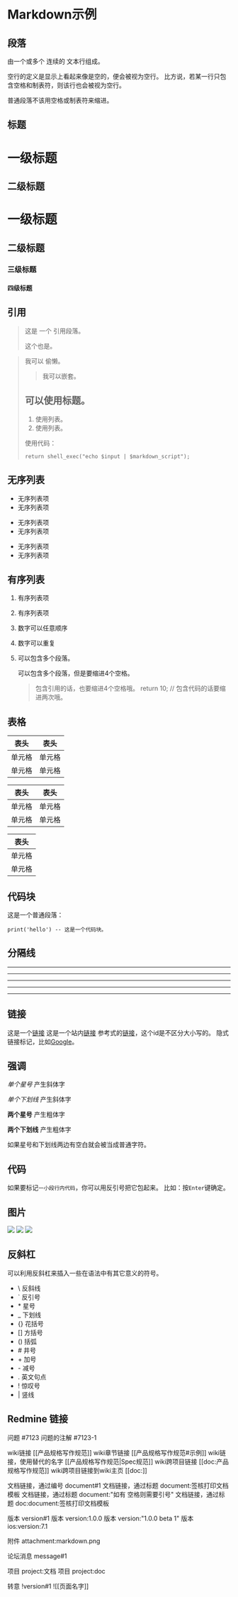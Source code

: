 # Markdown示例

## 段落

由一个或多个
连续的
文本行组成。

空行的定义是显示上看起来像是空的，便会被视为空行。
比方说，若某一行只包含空格和制表符，则该行也会被视为空行。

普通段落不该用空格或制表符来缩进。

## 标题

一级标题
=======

二级标题
------- 

# 一级标题

## 二级标题

### 三级标题

#### 四级标题

## 引用

> 这是
> 一个
> 引用段落。 
>
> 这个也是。


> 我可以
偷懒。
> > 我可以嵌套。
> ## 可以使用标题。
> 
> 1. 使用列表。
> 2. 使用列表。
> 
> 使用代码：
> 
>     return shell_exec("echo $input | $markdown_script");

## 无序列表

* 无序列表项
* 无序列表项

+ 无序列表项
+ 无序列表项

- 无序列表项
- 无序列表项

## 有序列表

1. 有序列表项
3. 有序列表项
7. 数字可以任意顺序
7. 数字可以重复
6. 可以包含多个段落。
    
    可以包含多个段落，但是要缩进4个空格。 
    > 包含引用的话，也要缩进4个空格哦。
        return 10; // 包含代码的话要缩进两次哦。

## 表格

|表头     | 表头   |
|---------|--------|
|单元格   | 单元格 |
|单元格   | 单元格 |

表头     | 表头
---------|--------
单元格   | 单元格
单元格   | 单元格

|表头     |
|---------|
|单元格   |
|单元格   |

## 代码块

这是一个普通段落：

    print('hello') -- 这是一个代码块。 


## 分隔线

* * *

***

*****

- - -

--------------------------------------- 


## 链接

这是一个[链接](http://example.com) 
这是一个站内[链接](/abc.html)
参考式的[链接][id]，这个id是不区分大小写的。
隐式链接标记，比如[Google][]。

[id]: http://example.com/
[Google]: http://www.google.com



## 强调

*单个星号* 产生斜体字

_单个下划线_ 产生斜体字

**两个星号** 产生粗体字

__两个下划线__ 产生粗体字 

如果星号和下划线两边有空白就会被当成普通字符。

## 代码

如果要标记`一小段行内代码`，你可以用反引号把它包起来。 
比如：按`Enter`键确定。


## 图片

![](markdown.png)
![](https://github.com/xpol/markdown/raw/master/markdown.png)
![][id]


[id]: https://github.com/xpol/markdown/raw/master/markdown.png


## 反斜杠

可以利用反斜杠来插入一些在语法中有其它意义的符号。

* \\   反斜线
* \`   反引号
* \*   星号
* \_   下划线
* \{\}  花括号
* \[\]  方括号
* \(\)  括弧
* \#   井号
* \+   加号
* \-   减号
* \.   英文句点
* \!   惊叹号 
* \|   竖线


## Redmine 链接

问题 #7123
问题的注解 #7123-1

wiki链接 [[产品规格写作规范]]
wiki章节链接 [[产品规格写作规范#示例]]
wiki链接，使用替代的名字 [[产品规格写作规范|Spec规范]]
wiki跨项目链接 [[doc:产品规格写作规范]]
wiki跨项目链接到wiki主页 [[doc:]]

文档链接，通过编号 document#1
文档链接，通过标题 document:签核打印文档模板
文档链接，通过标题 document:"如有 空格则需要引号"
文档链接，通过标题 doc:document:签核打印文档模板

版本 version#1
版本 version:1.0.0
版本 version:"1.0.0 beta 1"
版本 ios:version:7.1

附件 attachment:markdown.png

论坛消息 message#1

项目 project:文档
项目 project:doc

转意 !version#1  ![[页面名字]] 

